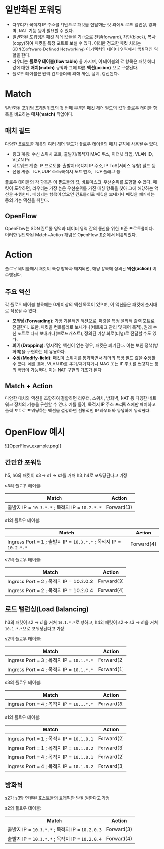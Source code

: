 # 일반화된 포워딩
- 라우터가 목적지 IP 주소를 기반으로 패킷을 전달하는 것 외에도 로드 밸런싱, 방화벽, NAT 기능 등이 필요할 수 있다.
- 일반화된 포워딩은 패킷 헤더 값들을 기반으로 전달(forward), 차단(block), 복사(copy)하여 패킷을 특정 포트로 보낼 수 있다. 이러한 정교한 패킷 처리는 SDN(Software-Defined Networking) 아키텍처의 데이터 영역에서 핵심적인 역할을 한다.
- 라우터는 **플로우 테이블(flow table)** 을 가지며, 이 테이블의 각 항목은 패킷 헤더 값에 대한 **매치(match)** 규칙과 그에 따른 **액션(action)** 으로 구성된다.
- 플로우 테이블은 원격 컨트롤러에 의해 계산, 설치, 갱신된다.
# Match
일반화된 포워딩 프레임워크의 첫 번째 부분은 패킷 헤더 필드의 값과 플로우 테이블 항목을 비교하는 **매치(match)** 작업이다.
## 매치 필드
다양한 프로토콜 계층의 여러 헤더 필드가 플로우 테이블의 매치 규칙에 사용될 수 있다.
- 링크 계층: 수신 스위치 포트, 출발지/목적지 MAC 주소, 이더넷 타입, VLAN ID, VLAN Pri
- 네트워크 계층: IP 프로토콜, 출발지/목적지 IP 주소, IP ToS(서비스 유형) 필드 등
- 전송 계층: TCP/UDP 소스/목적지 포트 번호, TCP 플래그 등
    
플로우 테이블의 각 항목은 이 필드들의 값, 비트마스크, 우선순위를 포함할 수 있다. 
패킷이 도착하면, 라우터는 가장 높은 우선순위를 가진 매칭 항목을 찾아 그에 해당하는 액션을 수행한다. 매칭되는 항목이 없으면 컨트롤러로 패킷을 보내거나 패킷을 폐기하는 등의 기본 액션을 취한다.
## OpenFlow
OpenFlow는 SDN 컨트롤 영역과 데이터 영역 간의 통신을 위한 표준 프로토콜이다.
이러한 일반화된 Match+Action 개념은 OpenFlow 표준에서 비롯되었다.

# Action
플로우 테이블에서 패킷이 특정 항목과 매치되면, 해당 항목에 정의된 **액션(action)** 이 수행된다.
## 주요 액션
각 플로우 테이블 항목에는 0개 이상의 액션 목록이 있으며, 이 액션들은 패킷에 순서대로 적용될 수 있다.
- **포워딩 (Forwarding)**: 가장 기본적인 액션으로, 패킷을 특정 물리적 출력 포트로 전달한다. 또한, 패킷을 컨트롤러로 보내거나(네트워크 관리 및 제어 목적), 원래 수신 포트로 다시 보내거나(브로드캐스트), 정의된 가상 회로(터널)로 전달할 수도 있다.
- **폐기 (Dropping)**: 명시적인 액션이 없는 경우, 패킷은 폐기된다. 이는 보안 정책(방화벽)을 구현하는 데 유용하다.
- **수정 (Modify-field)**: 패킷이 스위치를 통과하면서 헤더의 특정 필드 값을 수정할 수 있다. 예를 들어, VLAN ID를 추가/제거하거나 MAC 또는 IP 주소를 변경하는 등의 작업이 가능하다. 이는 NAT 구현의 기초가 된다.
## Match + Action
다양한 매치와 액션을 조합하여 결합하면 라우터, 스위치, 방화벽, NAT 등 다양한 네트워크 장치의 기능을 구현할 수 있다.
예를 들어, 목적지 IP 주소 프리픽스에만 매치하고 출력 포트로 포워딩하는 액션을 설정하면 전통적인 IP 라우터와 동일하게 동작한다.

# OpenFlow 예시
![[OpenFlow_example.png]]
## 간단한 포워딩
h5, h6의 패킷이 s3 -> s1 -> s2를 거쳐 h3, h4로 포워딩된다고 가정

s3의 플로우 테이블:

| Match                                     | Action     |
| ----------------------------------------- | ---------- |
| 출발지 IP = `10.3.*.*` ; 목적지 IP = `10.2.*.*` | Forward(3) |
s1의 플로우 테이블:

| Match                                                        | Action     |
| ------------------------------------------------------------ | ---------- |
| Ingress Port = 1 ; 출발지 IP = `10.3.*.*` ; 목적지 IP = `10.2.*.*` | Forward(4) |
s2의 플로우 테이블:

| Match                                | Action     |
| ------------------------------------ | ---------- |
| Ingress Port = 2 ; 목적지 IP = 10.2.0.3 | Forward(3) |
| Ingress Port = 2 ; 목적지 IP = 10.2.0.4 | Forward(4) |
## 로드 밸런싱(Load Balancing)
h3의 패킷이 s2 -> s1을 거쳐 `10.1.*.*`로 향하고, h4의 패킷이 s2 -> s3 -> s1을 거쳐 `10.1.*.*`으로 포워딩된다고 가정

s2의 플로우 테이블:

| Match                                  | Action     |
| -------------------------------------- | ---------- |
| Ingress Port = 3 ; 목적지 IP = `10.1.*.*` | Forward(2) |
| Ingress Port = 4 ; 목적지 IP = `10.1.*.*` | Forward(1) |
s3의 플로우 테이블:

| Match                                  | Action     |
| -------------------------------------- | ---------- |
| Ingress Port = 4 ; 목적지 IP = `10.1.*.*` | Forward(3) |
s1의 플로우 테이블:

| Match                                  | Action     |
| -------------------------------------- | ---------- |
| Ingress Port = 1 ; 목적지 IP = `10.1.0.1` | Forward(2) |
| Ingress Port = 1 ; 목적지 IP = `10.1.0.2` | Forward(3) |
| Ingress Port = 4 ; 목적지 IP = `10.1.0.1` | Forward(2) |
| Ingress Port = 4 ; 목적지 IP = `10.1.0.2` | Forward(3) |
## 방화벽
s2가 s3와 연결된 호스트들의 트래픽만 받길 원한다고 가정

s2의 플로우 테이블:

| Match                                     | Action     |
| ----------------------------------------- | ---------- |
| 출발지 IP = `10.3.*.*` ; 목적지 IP = `10.2.0.3` | Forward(3) |
| 출발지 IP = `10.3.*.*` ; 목적지 IP = `10.2.0.4` | Forward(4) |
